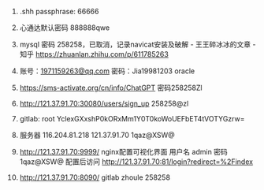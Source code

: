 1. .shh passphrase:  66666
2.  心通达默认密码 888888qwe
3. mysql 密码 258258，已取消，记录navicat安装及破解 - 王王碎冰冰的文章 - 知乎 https://zhuanlan.zhihu.com/p/611785263
4. 账号：1971159263@qq.com 密码：Jia19981203    oracle
5. https://sms-activate.org/cn/info/ChatGPT  密码258258Zl
6. http://121.37.91.70:30080/users/sign_up  258258@zl
7. gitlab:   root   YclexGXxshP0kORxMm1Y0T0koWoUEFbET4tVOTYGzrw=
8. 服务器 116.204.81.218      121.37.91.70       1qaz@XSW@
9. http://121.37.91.70:9999/  nginx配置可视化界面  用户名 admin 密码  1qaz@XSW@
配置后访问 http://121.37.91.70:81/login?redirect=%2Findex

10. http://121.37.91.70:8090/ gitlab zhoule 258258